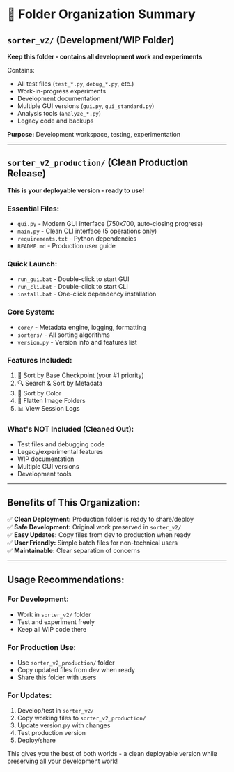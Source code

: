 # 📁 Folder Organization Summary

## `sorter_v2/` (Development/WIP Folder)
**Keep this folder - contains all development work and experiments**

Contains:
- All test files (`test_*.py`, `debug_*.py`, etc.)
- Work-in-progress experiments
- Development documentation
- Multiple GUI versions (`gui.py`, `gui_standard.py`)
- Analysis tools (`analyze_*.py`)
- Legacy code and backups

**Purpose:** Development workspace, testing, experimentation

---

## `sorter_v2_production/` (Clean Production Release)
**This is your deployable version - ready to use!**

### Essential Files:
- `gui.py` - Modern GUI interface (750x700, auto-closing progress)
- `main.py` - Clean CLI interface (5 operations only)
- `requirements.txt` - Python dependencies
- `README.md` - Production user guide

### Quick Launch:
- `run_gui.bat` - Double-click to start GUI
- `run_cli.bat` - Double-click to start CLI
- `install.bat` - One-click dependency installation

### Core System:
- `core/` - Metadata engine, logging, formatting
- `sorters/` - All sorting algorithms
- `version.py` - Version info and features list

### Features Included:
1. 🎯 Sort by Base Checkpoint (your #1 priority)
2. 🔍 Search & Sort by Metadata
3. 🌈 Sort by Color  
4. 📂 Flatten Image Folders
5. 📊 View Session Logs

### What's NOT Included (Cleaned Out):
- Test files and debugging code
- Legacy/experimental features
- WIP documentation
- Multiple GUI versions
- Development tools

---

## Benefits of This Organization:

✅ **Clean Deployment:** Production folder is ready to share/deploy  
✅ **Safe Development:** Original work preserved in `sorter_v2/`  
✅ **Easy Updates:** Copy files from dev to production when ready  
✅ **User Friendly:** Simple batch files for non-technical users  
✅ **Maintainable:** Clear separation of concerns

---

## Usage Recommendations:

### For Development:
- Work in `sorter_v2/` folder
- Test and experiment freely
- Keep all WIP code there

### For Production Use:
- Use `sorter_v2_production/` folder
- Copy updated files from dev when ready
- Share this folder with users

### For Updates:
1. Develop/test in `sorter_v2/`
2. Copy working files to `sorter_v2_production/`
3. Update version.py with changes
4. Test production version
5. Deploy/share

This gives you the best of both worlds - a clean deployable version while preserving all your development work!
